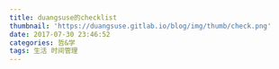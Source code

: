 ```yaml
---
title: duangsuse的checklist
thumbnail: 'https://duangsuse.gitlab.io/blog/img/thumb/check.png'
date: 2017-07-30 23:46:52
categories: 哲&学
tags: 生活 时间管理
---
```

